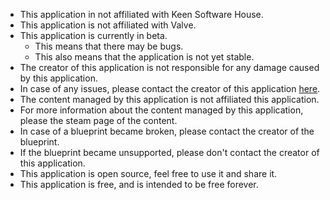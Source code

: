 - This application in not affiliated with Keen Software House.
- This application is not affiliated with Valve.
- This application is currently in beta.
    - This means that there may be bugs.
    - This also means that the application is not yet stable.
- The creator of this application is not responsible for any damage caused by this application.
- In case of any issues, please contact the creator of this application [here](https://github.com/T0ine34/Blueprint-Manager/issues/new).
- The content managed by this application is not affiliated this application.
- For more information about the content managed by this application, please the steam page of the content.
- In case of a blueprint became broken, please contact the creator of the blueprint.
- If the blueprint became unsupported, please don't contact the creator of this application.
- This application is open source, feel free to use it and share it.
- This application is free, and is intended to be free forever.
